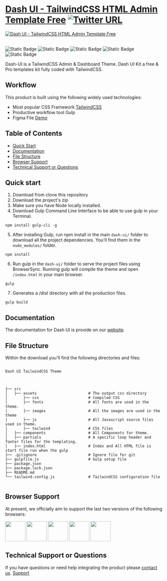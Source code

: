 # [Dash UI - TailwindCSS HTML Admin Template Free](https://dashui.codescandy.com/) [![Twitter URL](https://img.shields.io/twitter/url?style=social&url=https%3A%2F%2Fgithub.com%2Fcodescandy%2FDash-UI)](https://twitter.com/intent/tweet?text=Dash%20-%20UI%20Bootstrap%205%20Theme&url=https%3A%2F%2Fgithub.com%2Fcodescandy%2FDash-UI&via=getcodescandy)

<a href="https://dashui.codescandy.com/">
 <img src="https://github.com/codescandy/dashui-tailwindcss/blob/main/src/assets/images/marketing/hero-img.jpg" alt="Dash UI - TailwindCSS HTML Admin Template Free"/>
</a>
 <br />
<br />

![Static Badge](https://img.shields.io/badge/tags-v1.0.0-blue) ![Static Badge](https://img.shields.io/badge/License-MIT-blue) ![Static Badge](https://img.shields.io/badge/issue-0%20open-green) ![Static Badge](https://img.shields.io/badge/forks-1-blue) ![Static Badge](https://img.shields.io/badge/starts-2-blue)

Dash-UI is a TailwindCSS Admin & Dashboard Theme. Dash UI Kit a free & Pro templates kit fully coded with TailwindCSS.

## Workflow

This product is built using the following widely used technologies:

-  Most popular CSS Framework [TailwindCSS](https://tailwindcss.com/)
-  Productive workflow tool Gulp
-  Figma File [Demo](https://www.figma.com/community/file/1259105309122518026/dash-ui-admin-dashboard-template)

## Table of Contents

-  [Quick Start](#quick-start)
-  [Documentation](#documentation)
-  [File Structure](#file-structure)
-  [Browser Support](#browser-support)
-  [Technical Support or Questions](#technical-support-or-questions)

## Quick start

1. Download from clone this repository
2. Download the project's zip
3. Make sure you have Node locally installed.
4. Download Gulp Command Line Interface to be able to use gulp in your Terminal.

```
npm install gulp-cli -g
```

5. After installing Gulp, run npm install in the main `dash-ui/` folder to download all the project dependencies. You'll find them in the `node_modules/` folder.

```
npm install
```

6. Run gulp in the `dash-ui/` folder to serve the project files using BrowserSync. Running gulp will compile the theme and open `/index.html` in your main browser.

```
gulp
```

7. Generates a /dist directory with all the production files.

```
gulp build
```

## Documentation

The documentation for Dash UI is provide on our [website](https://dashui.codescandy.com/tailwindcss/docs.html).

## File Structure

Within the download you'll find the following directories and files:

```

Dash UI TailwindCSS Theme



├── src
│   ├── assets                       # The output css directory
│       ├── css                      # Compiled CSS
│       ├── fonts                    # All fonts are used in the theme.
│       ├── images                   # All the images are used in the theme
|       ├── js                       # All Javascript source files used in theme.
│       ├── tailwind                 # CSS files
│   ├── components                   # All Components for theme.
│   ├── partials                     # A specific loop header and footer files for the templating.
│   ├── index.html                   # Index and All HTML file is start file run when the gulp
├── .gitignore                       # Ignore file for git
├── gulpfile.js                      # Gulp setup file
├── package.json
├── package.lock.json
├── README.md
└── tailwind.config.js               # TailwindCSS configuration file


```

## Browser Support

At present, we officially aim to support the last two versions of the following browsers:

<div class="flex">
<img src="https://github.com/codescandy/Dash-UI/blob/main/src/assets/images/marketing/chrome.png" width="64" height="64">
<img src="https://github.com/codescandy/Dash-UI/blob/main/src/assets/images/marketing/firefox.png" width="64" height="64">
<img src="https://github.com/codescandy/Dash-UI/blob/main/src/assets/images/marketing/edge.png" width="64" height="64">
<img src="https://github.com/codescandy/Dash-UI/blob/main/src/assets/images/marketing/safari.png" width="64" height="64">
<img src="https://github.com/codescandy/Dash-UI/blob/main/src/assets/images/marketing/opera.png" width="64" height="64">
</div>

## Technical Support or Questions

If you have questions or need help integrating the product please [contact us](https://codescandy.com/contact-us/). [Support](https://github.com/codescandy/Dash-UI/discussions)
